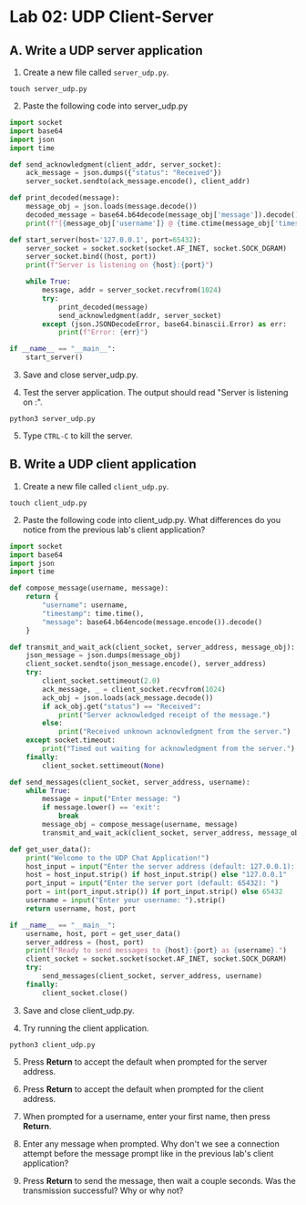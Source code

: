 # Lab 02: UDP Client-Server

## A. Write a UDP server application

1. Create a new file called `server_udp.py`.

```
touch server_udp.py
```

2. Paste the following code into server_udp.py

```python
import socket
import base64
import json
import time

def send_acknowledgment(client_addr, server_socket):
    ack_message = json.dumps({"status": "Received"})
    server_socket.sendto(ack_message.encode(), client_addr)

def print_decoded(message):
    message_obj = json.loads(message.decode())
    decoded_message = base64.b64decode(message_obj['message']).decode()
    print(f"[{message_obj['username']} @ {time.ctime(message_obj['timestamp'])}]: {decoded_message}")

def start_server(host='127.0.0.1', port=65432):
    server_socket = socket.socket(socket.AF_INET, socket.SOCK_DGRAM)
    server_socket.bind((host, port))
    print(f"Server is listening on {host}:{port}")

    while True:
        message, addr = server_socket.recvfrom(1024)
        try:
            print_decoded(message)
            send_acknowledgment(addr, server_socket)
        except (json.JSONDecodeError, base64.binascii.Error) as err:
            print(f"Error: {err}")

if __name__ == "__main__":
    start_server()
```

3. Save and close server_udp.py.

4. Test the server application. The output should read "Server is listening on <IP>:<Port>".

```
python3 server_udp.py
```

5. Type `CTRL-C` to kill the server.

## B. Write a UDP client application 

1. Create a new file called `client_udp.py`.

```
touch client_udp.py
```

2. Paste the following code into client_udp.py. What differences do you notice from the previous lab's client application?

```python
import socket
import base64
import json
import time

def compose_message(username, message):
    return {
        "username": username,
        "timestamp": time.time(),
        "message": base64.b64encode(message.encode()).decode()
    }

def transmit_and_wait_ack(client_socket, server_address, message_obj):
    json_message = json.dumps(message_obj)
    client_socket.sendto(json_message.encode(), server_address)
    try:
        client_socket.settimeout(2.0)
        ack_message, _ = client_socket.recvfrom(1024)
        ack_obj = json.loads(ack_message.decode())
        if ack_obj.get("status") == "Received":
            print("Server acknowledged receipt of the message.")
        else:
            print("Received unknown acknowledgment from the server.")
    except socket.timeout:
        print("Timed out waiting for acknowledgment from the server.")
    finally:
        client_socket.settimeout(None)

def send_messages(client_socket, server_address, username):
    while True:
        message = input("Enter message: ")
        if message.lower() == 'exit':
            break
        message_obj = compose_message(username, message)
        transmit_and_wait_ack(client_socket, server_address, message_obj)

def get_user_data():
    print("Welcome to the UDP Chat Application!")
    host_input = input("Enter the server address (default: 127.0.0.1): ")
    host = host_input.strip() if host_input.strip() else "127.0.0.1"
    port_input = input("Enter the server port (default: 65432): ")
    port = int(port_input.strip()) if port_input.strip() else 65432
    username = input("Enter your username: ").strip()
    return username, host, port

if __name__ == "__main__":
    username, host, port = get_user_data()
    server_address = (host, port)
    print(f"Ready to send messages to {host}:{port} as {username}.")
    client_socket = socket.socket(socket.AF_INET, socket.SOCK_DGRAM)
    try:
        send_messages(client_socket, server_address, username)
    finally:
        client_socket.close()
```

3. Save and close client_udp.py.

4. Try running the client application.

```
python3 client_udp.py
```

5. Press **Return** to accept the default when prompted for the server address.

6. Press **Return** to accept the default when prompted for the client address.

7. When prompted for a username, enter your first name, then press **Return**.

8. Enter any message when prompted. Why don't we see a connection attempt before the message prompt like in the previous lab's client application?

9. Press **Return** to send the message, then wait a couple seconds. Was the transmission successful? Why or why not?
